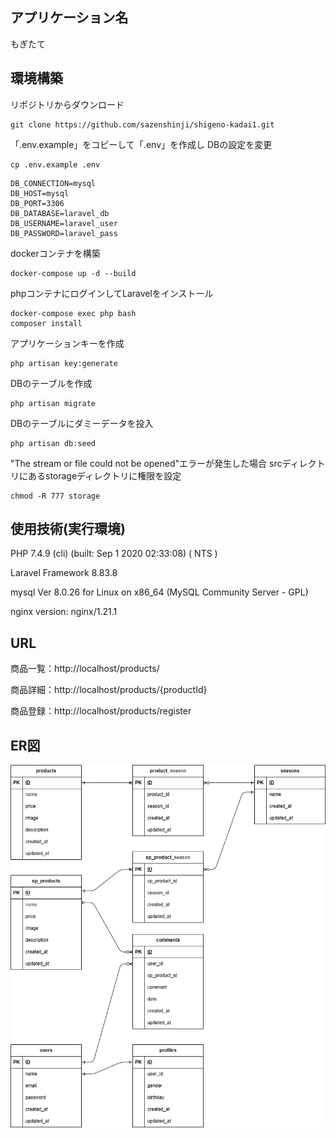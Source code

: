 ## アプリケーション名
もぎたて


## 環境構築
リポジトリからダウンロード
```
git clone https://github.com/sazenshinji/shigeno-kadai1.git
```
「.env.example」をコピーして「.env」を作成し DBの設定を変更
```
cp .env.example .env
```
```
DB_CONNECTION=mysql
DB_HOST=mysql
DB_PORT=3306
DB_DATABASE=laravel_db
DB_USERNAME=laravel_user
DB_PASSWORD=laravel_pass
```
dockerコンテナを構築
```
docker-compose up -d --build
```
phpコンテナにログインしてLaravelをインストール
```
docker-compose exec php bash
composer install
```
アプリケーションキーを作成
```
php artisan key:generate
```
DBのテーブルを作成
```
php artisan migrate
```
DBのテーブルにダミーデータを投入
```
php artisan db:seed
```
"The stream or file could not be opened"エラーが発生した場合
srcディレクトリにあるstorageディレクトリに権限を設定
```
chmod -R 777 storage
```

## 使用技術(実行環境)
PHP 7.4.9 (cli) (built: Sep  1 2020 02:33:08) ( NTS )

Laravel Framework 8.83.8

mysql  Ver 8.0.26 for Linux on x86_64 (MySQL Community Server - GPL)

nginx version: nginx/1.21.1


## URL
商品一覧：http://localhost/products/

商品詳細：http://localhost/products/{productId}

商品登録：http://localhost/products/register


## ER図
![ER図](ER.drawio.png)

